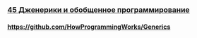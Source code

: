 ### [45 Дженерики и обобщенное программирование](https://www.youtube.com/watch?v=r6W2z3DQhoI)

#### https://github.com/HowProgrammingWorks/Generics

